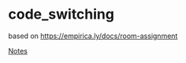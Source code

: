 # code_switching

based on https://empirica.ly/docs/room-assignment

[Notes](https://docs.google.com/document/d/1DUBL2Bf8dhEFXqbCO2GBd8M7ycLnmfxy4eXwJVhdP0k/edit)
